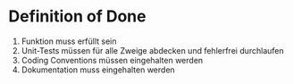 # Definition of Done

 1. Funktion muss erfüllt sein
 2. Unit-Tests müssen für alle Zweige abdecken und fehlerfrei durchlaufen
 3. Coding Conventions müssen eingehalten werden
 4. Dokumentation muss eingehalten werden
